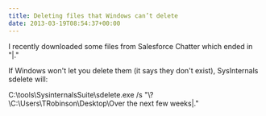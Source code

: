 ```yaml
---
title: Deleting files that Windows can’t delete
date: 2013-03-19T08:54:37+00:00
---
```

I recently downloaded some files from Salesforce Chatter which ended in "|." 

If Windows won't let you delete them (it says they don't exist), SysInternals sdelete will: 

C:\tools\SysinternalsSuite\sdelete.exe /s "\\?\C:\Users\TRobinson\Desktop\Over the next few weeks|."